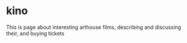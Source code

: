# kino
This is page about interesting arthouse films, describing and discussing their, and buying tickets
